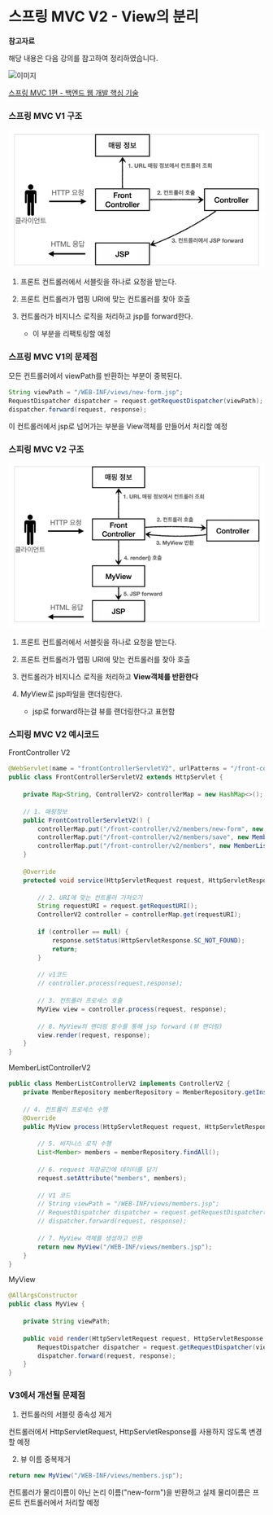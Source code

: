 # 스프링 MVC V2 - View의 분리

**참고자료**

해당 내용은 다음 강의를 참고하여 정리하였습니다.

![이미지](https://cdn.inflearn.com/public/courses/326674/cover/4657d793-56a4-42f3-9d44-dc88d125a49e)

[스프링 MVC 1편 - 백엔드 웹 개발 핵심 기술](https://www.inflearn.com/course/%EC%8A%A4%ED%94%84%EB%A7%81-mvc-1/dashboard)





### 스프링 MVC V1 구조

![image-20230827215433376](img/image-20230827215433376.png)

1. 프론트 컨트롤러에서 서블릿을 하나로 요청을 받는다.

2. 프론트 컨트롤러가 맵핑 URI에 맞는 컨트롤러를 찾아 호출

3. 컨트롤러가 비지니스 로직을 처리하고 jsp를 forward한다.
   - 이 부분을 리팩토링할 예정



### 스프링 MVC V1의 문제점

모든 컨트롤러에서 viewPath를 반환하는 부분이 중복된다.

```java
String viewPath = "/WEB-INF/views/new-form.jsp";
RequestDispatcher dispatcher = request.getRequestDispatcher(viewPath);
dispatcher.forward(request, response);
```



이 컨트롤러에서 jsp로 넘어가는 부분을 View객체를 만들어서 처리할 예정





### 스피링 MVC V2 구조

![image-20230827231737889](img/image-20230827231737889.png)

1. 프론트 컨트롤러에서 서블릿을 하나로 요청을 받는다.

2. 프론트 컨트롤러가 맵핑 URI에 맞는 컨트롤러를 찾아 호출

3. 컨트롤러가 비지니스 로직을 처리하고 **View객체를 반환한다**

4. MyView로 jsp파일을 랜더링한다.
   - jsp로 forward하는걸 뷰를 랜더링한다고 표현함



### 스피링 MVC V2 예시코드

FrontController V2

```java
@WebServlet(name = "frontControllerServletV2", urlPatterns = "/front-controller/v2/*")
public class FrontControllerServletV2 extends HttpServlet {

    private Map<String, ControllerV2> controllerMap = new HashMap<>();
	
    // 1. 매핑정보
    public FrontControllerServletV2() {
        controllerMap.put("/front-controller/v2/members/new-form", new MemberFormControllerV2());
        controllerMap.put("/front-controller/v2/members/save", new MemberSaveControllerV2());
        controllerMap.put("/front-controller/v2/members", new MemberListControllerV2());
    }

    @Override
    protected void service(HttpServletRequest request, HttpServletResponse response) throws ServletException, IOException {
		
        // 2. URI에 맞는 컨트롤러 가져오기
        String requestURI = request.getRequestURI();
        ControllerV2 controller = controllerMap.get(requestURI);

        if (controller == null) {
            response.setStatus(HttpServletResponse.SC_NOT_FOUND);
            return;
        }

        // v1코드
        // controller.process(request,response);
		
        // 3. 컨트롤러 프로세스 호출
        MyView view = controller.process(request, response);
        
        // 8. MyView의 랜더링 함수를 통해 jsp forward (뷰 랜더링)
        view.render(request, response);
    }
}
```



MemberListControllerV2

```java
public class MemberListControllerV2 implements ControllerV2 {
    private MemberRepository memberRepository = MemberRepository.getInstance();
	
    // 4. 컨트롤러 프로세스 수행
    @Override
    public MyView process(HttpServletRequest request, HttpServletResponse response) throws ServletException, IOException {
        
        // 5. 비지니스 로직 수행
        List<Member> members = memberRepository.findAll();
		
        // 6. request 저장공간에 데이터를 담기
        request.setAttribute("members", members);

        // V1 코드
        // String viewPath = "/WEB-INF/views/members.jsp";
        // RequestDispatcher dispatcher = request.getRequestDispatcher(viewPath);
        // dispatcher.forward(request, response);
		
        // 7. MyView 객체를 생성하고 반환
        return new MyView("/WEB-INF/views/members.jsp");
    }
}

```



MyView

```java
@AllArgsConstructor
public class MyView {
    
    private String viewPath;
    
    public void render(HttpServletRequest request, HttpServletResponse response) throws ServletException, IOException{
        RequestDispatcher dispatcher = request.getRequestDispatcher(viewPath);
        dispatcher.forward(request, response);
    }
}

```



### V3에서 개선될 문제점

1. 컨트롤러의 서블릿 종속성 제거

컨트롤러에서 HttpServletRequest, HttpServletResponse를 사용하지 않도록 변경할 예정



2. 뷰 이름 중복제거

```java
return new MyView("/WEB-INF/views/members.jsp");
```

컨트롤러가 물리이름이 아닌 논리 이름("new-form")을 반환하고 실제 물리이름은 프론트 컨트롤러에서 처리할 예정
